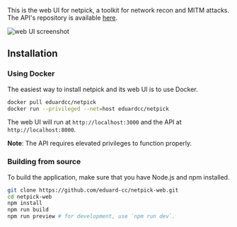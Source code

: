 This is the web UI for netpick, a toolkit for network recon and MITM attacks. The API's repository is available [here](https://github.com/eduard-cc/netpick-api).

![web UI screenshot](https://github.com/eduard-cc/netpick-api/blob/main/docs/media/screenshot.png?raw=true)

## Installation

### Using Docker

The easiest way to install netpick and its web UI is to use Docker.

```bash
docker pull eduardcc/netpick
docker run --privileged --net=host eduardcc/netpick
```

The web UI will run at `http://localhost:3000` and the API at `http://localhost:8000`.

**Note**: The API requires elevated privileges to function properly.

### Building from source

To build the application, make sure that you have Node.js and npm installed.

```bash
git clone https://github.com/eduard-cc/netpick-web.git
cd netpick-web
npm install
npm run build
npm run preview # for development, use `npm run dev`.
```
